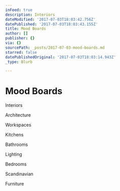 ```yaml
---
inFeed: true
description: Interiors
dateModified: '2017-07-03T18:03:42.756Z'
datePublished: '2017-07-03T18:03:43.155Z'
title: Mood Boards
author: []
publisher: {}
via: {}
sourcePath: _posts/2017-07-03-mood-boards.md
starred: false
datePublishedOriginal: '2017-07-03T18:03:14.943Z'
_type: Blurb

---
```

# Mood Boards

Interiors

Architecture

Workspaces 

Kitchens

Bathrooms

Lighting

Bedrooms

Scandinavian 

Furniture